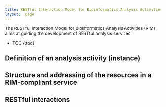 ```yaml
---
title: RESTful Interaction Model for Bioinformatics Analysis Activities
layout:  page
---
```


The RESTful Interaction Model for Bioinformatics Analysis Activities (RIM) aims at guiding the development of RESTful analysis services.

* TOC
{:toc}

## Definition of an analysis activity (instance)

## Structure and addressing of the resources in a RIM-compliant service

## RESTful interactions
